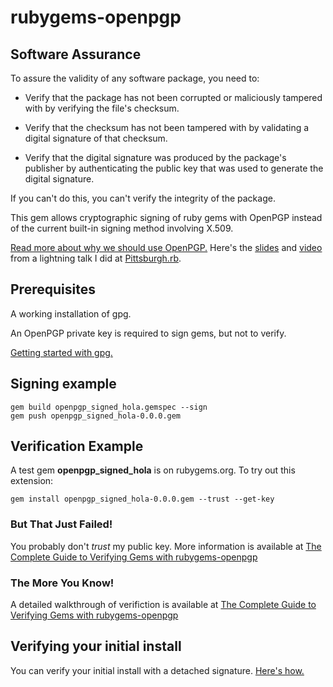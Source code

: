rubygems-openpgp
================

Software Assurance
------------------

To assure the validity of any software package, you need to:

* Verify that the package has not been corrupted or maliciously
  tampered with by verifying the file's checksum.

* Verify that the checksum has not been tampered with by validating a
  digital signature of that checksum.

* Verify that the digital signature was produced by the package's
  publisher by authenticating the public key that was used to generate
  the digital signature.

If you can't do this, you can't verify the integrity of the package.

This gem allows cryptographic signing of ruby gems with OpenPGP
instead of the current built-in signing method involving X.509.

[Read more about why we should use OpenPGP.](./doc/motivation.md)
Here's the [slides](http://bit.ly/TUtT3S) and
[video](http://vimeo.com/album/2255908/video/59297058) from a
lightning talk I did at [Pittsburgh.rb](http://pghrb.heroku.com/).
 
Prerequisites
-------------

A working installation of gpg.

An OpenPGP private key is required to sign gems, but not to verify.

[Getting started with gpg.](./doc/getting-started-with-gpg.md)

Signing example
---------------

    gem build openpgp_signed_hola.gemspec --sign
    gem push openpgp_signed_hola-0.0.0.gem

Verification Example
--------------------

A test gem **openpgp_signed_hola** is on rubygems.org.  To try out
this extension:

    gem install openpgp_signed_hola-0.0.0.gem --trust --get-key


### But That Just Failed!

You probably don't *trust* my public key.  More information is
available at [The Complete Guide to Verifying Gems with
rubygems-openpgp](http://desolate-spire-6189.herokuapp.com/blog/the-complete-guide-to-verifying-gems-with-rubygems-openpgp.html)


### The More You Know!

A detailed walkthrough of verifiction is available at
[The Complete Guide to Verifying Gems with
rubygems-openpgp](http://desolate-spire-6189.herokuapp.com/blog/the-complete-guide-to-verifying-gems-with-rubygems-openpgp.html)


Verifying your initial install
------------------------------

You can verify your initial install with a detached signature.
[Here's
how.](http://desolate-spire-6189.herokuapp.com/blog/the-complete-guide-to-verifying-your-initial-install.html)

